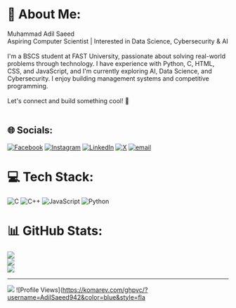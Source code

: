 # 💫 About Me:
Muhammad Adil Saeed<br>Aspiring Computer Scientist | Interested in Data Science, Cybersecurity & AI<br><br>I'm a BSCS student at FAST University, passionate about solving real-world problems through technology. I have experience with Python, C, HTML, CSS, and JavaScript, and I'm currently exploring AI, Data Science, and Cybersecurity. I enjoy building management systems and competitive programming.<br><br>Let's connect and build something cool! 🚀<br><br>


## 🌐 Socials:
[![Facebook](https://img.shields.io/badge/Facebook-%231877F2.svg?logo=Facebook&logoColor=white)](https://facebook.com/Adil.saeed.3701) [![Instagram](https://img.shields.io/badge/Instagram-%23E4405F.svg?logo=Instagram&logoColor=white)](https://instagram.com/adil._.saeed) [![LinkedIn](https://img.shields.io/badge/LinkedIn-%230077B5.svg?logo=linkedin&logoColor=white)](https://linkedin.com/in/https://wwmuhammad-adil-saeed-904698292) [![X](https://img.shields.io/badge/X-black.svg?logo=X&logoColor=white)](https://x.com/@Muhamma15285015) [![email](https://img.shields.io/badge/Email-D14836?logo=gmail&logoColor=white)](mailto:masadil942@gmail.com) 

# 💻 Tech Stack:
![C](https://img.shields.io/badge/c-%2300599C.svg?style=plastic&logo=c&logoColor=white) ![C++](https://img.shields.io/badge/c++-%2300599C.svg?style=plastic&logo=c%2B%2B&logoColor=white) ![JavaScript](https://img.shields.io/badge/javascript-%23323330.svg?style=plastic&logo=javascript&logoColor=%23F7DF1E) ![Python](https://img.shields.io/badge/python-3670A0?style=plastic&logo=python&logoColor=ffdd54)
# 📊 GitHub Stats:
![](https://github-readme-stats.vercel.app/api?username=Adil2723&theme=neon&hide_border=false&include_all_commits=false&count_private=false)<br/>
![](https://nirzak-streak-stats.vercel.app/?user=Adil2723&theme=neon&hide_border=false)<br/>
![](https://github-readme-stats.vercel.app/api/top-langs/?username=Adil2723&theme=neon&hide_border=false&include_all_commits=false&count_private=false&layout=compact)

---
[![](https://visitcount.itsvg.in/api?id=Adil2723&icon=0&color=0)](https://visitcount.itsvg.in)
![Profile Views](https://komarev.com/ghpvc/?username=AdilSaeed942&color=blue&style=fla

<!-- Proudly created with GPRM ( https://gprm.itsvg.in ) -->